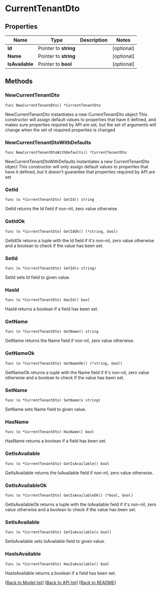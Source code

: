 # CurrentTenantDto

## Properties

Name | Type | Description | Notes
------------ | ------------- | ------------- | -------------
**Id** | Pointer to **string** |  | [optional] 
**Name** | Pointer to **string** |  | [optional] 
**IsAvailable** | Pointer to **bool** |  | [optional] 

## Methods

### NewCurrentTenantDto

`func NewCurrentTenantDto() *CurrentTenantDto`

NewCurrentTenantDto instantiates a new CurrentTenantDto object
This constructor will assign default values to properties that have it defined,
and makes sure properties required by API are set, but the set of arguments
will change when the set of required properties is changed

### NewCurrentTenantDtoWithDefaults

`func NewCurrentTenantDtoWithDefaults() *CurrentTenantDto`

NewCurrentTenantDtoWithDefaults instantiates a new CurrentTenantDto object
This constructor will only assign default values to properties that have it defined,
but it doesn't guarantee that properties required by API are set

### GetId

`func (o *CurrentTenantDto) GetId() string`

GetId returns the Id field if non-nil, zero value otherwise.

### GetIdOk

`func (o *CurrentTenantDto) GetIdOk() (*string, bool)`

GetIdOk returns a tuple with the Id field if it's non-nil, zero value otherwise
and a boolean to check if the value has been set.

### SetId

`func (o *CurrentTenantDto) SetId(v string)`

SetId sets Id field to given value.

### HasId

`func (o *CurrentTenantDto) HasId() bool`

HasId returns a boolean if a field has been set.

### GetName

`func (o *CurrentTenantDto) GetName() string`

GetName returns the Name field if non-nil, zero value otherwise.

### GetNameOk

`func (o *CurrentTenantDto) GetNameOk() (*string, bool)`

GetNameOk returns a tuple with the Name field if it's non-nil, zero value otherwise
and a boolean to check if the value has been set.

### SetName

`func (o *CurrentTenantDto) SetName(v string)`

SetName sets Name field to given value.

### HasName

`func (o *CurrentTenantDto) HasName() bool`

HasName returns a boolean if a field has been set.

### GetIsAvailable

`func (o *CurrentTenantDto) GetIsAvailable() bool`

GetIsAvailable returns the IsAvailable field if non-nil, zero value otherwise.

### GetIsAvailableOk

`func (o *CurrentTenantDto) GetIsAvailableOk() (*bool, bool)`

GetIsAvailableOk returns a tuple with the IsAvailable field if it's non-nil, zero value otherwise
and a boolean to check if the value has been set.

### SetIsAvailable

`func (o *CurrentTenantDto) SetIsAvailable(v bool)`

SetIsAvailable sets IsAvailable field to given value.

### HasIsAvailable

`func (o *CurrentTenantDto) HasIsAvailable() bool`

HasIsAvailable returns a boolean if a field has been set.


[[Back to Model list]](../README.md#documentation-for-models) [[Back to API list]](../README.md#documentation-for-api-endpoints) [[Back to README]](../README.md)


